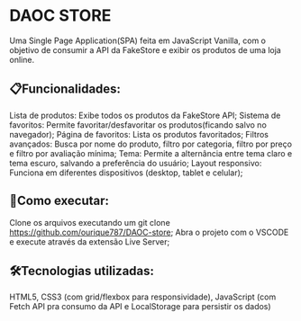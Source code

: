 # DAOC STORE
Uma Single Page Application(SPA) feita em JavaScript Vanilla, com o objetivo de consumir a API da FakeStore e exibir os produtos de uma loja online.


## 📋Funcionalidades:
Lista de produtos: Exibe todos os produtos da FakeStore API;
Sistema de favoritos: Permite favoritar/desfavoritar os produtos(ficando salvo no navegador);
Página de favoritos: Lista os produtos favoritados;
Filtros avançados: Busca por nome do produto, filtro por categoria, filtro por preço e filtro por avaliação mínima;
Tema: Permite a alternância entre tema claro e tema escuro, salvando a preferência do usuário;
Layout responsivo: Funciona em diferentes dispositivos (desktop, tablet e celular);

## 🚀Como executar:
Clone os arquivos executando um git clone https://github.com/ourique787/DAOC-store;
Abra o projeto com o VSCODE e execute através da extensão Live Server;

## 🛠️Tecnologias utilizadas:
HTML5, CSS3 (com grid/flexbox para responsividade), JavaScript (com Fetch API pra consumo da API e LocalStorage para persistir os dados)
